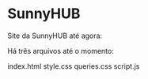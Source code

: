 # SunnyHUB

Site da SunnyHUB até agora:

Há três arquivos até o momento:

index.html
style.css
queries.css
script.js
